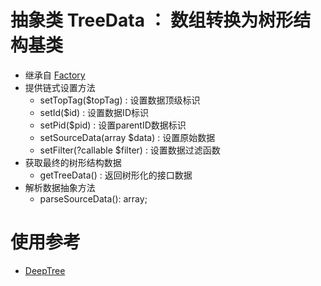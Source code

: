 # 抽象类 TreeData ： 数组转换为树形结构基类
- 继承自 [Factory](Factory.md)
- 提供链式设置方法
    - setTopTag($topTag) : 设置数据顶级标识
    - setId($id) : 设置数据ID标识
    - setPid($pid) : 设置parentID数据标识
    - setSourceData(array $data) : 设置原始数据
    - setFilter(?callable $filter) : 设置数据过滤函数
- 获取最终的树形结构数据
    - getTreeData() : 返回树形化的接口数据
- 解析数据抽象方法
    - parseSourceData(): array;

# 使用参考
- [DeepTree](../Business/DeepTree.md)
